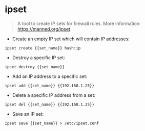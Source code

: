 # ipset

> A tool to create IP sets for firewall rules.
> More information: <https://manned.org/ipset>.

- Create an empty IP set which will contain IP addresses:

`ipset create {{set_name}} hash:ip`

- Destroy a specific IP set:

`ipset destroy {{set_name}}`

- Add an IP address to a specific set:

`ipset add {{set_name}} {{192.168.1.25}}`

- Delete a specific IP address from a set:

`ipset del {{set_name}} {{192.168.1.25}}`

- Save an IP set: 

`ipset save {{set_name}} > /etc/ipset.conf`
